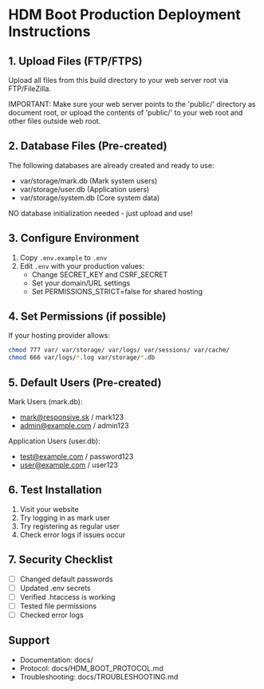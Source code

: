 # HDM Boot Production Deployment Instructions

## 1. Upload Files (FTP/FTPS)
Upload all files from this build directory to your web server root via FTP/FileZilla.

IMPORTANT: Make sure your web server points to the 'public/' directory as document root,
or upload the contents of 'public/' to your web root and other files outside web root.

## 2. Database Files (Pre-created)
The following databases are already created and ready to use:
- var/storage/mark.db (Mark system users)
- var/storage/user.db (Application users)
- var/storage/system.db (Core system data)

NO database initialization needed - just upload and use!

## 3. Configure Environment
1. Copy `.env.example` to `.env`
2. Edit `.env` with your production values:
   - Change SECRET_KEY and CSRF_SECRET
   - Set your domain/URL settings
   - Set PERMISSIONS_STRICT=false for shared hosting

## 4. Set Permissions (if possible)
If your hosting provider allows:
```bash
chmod 777 var/ var/storage/ var/logs/ var/sessions/ var/cache/
chmod 666 var/logs/*.log var/storage/*.db
```

## 5. Default Users (Pre-created)
Mark Users (mark.db):
- mark@responsive.sk / mark123
- admin@example.com / admin123

Application Users (user.db):
- test@example.com / password123
- user@example.com / user123

## 6. Test Installation
1. Visit your website
2. Try logging in as mark user
3. Try registering as regular user
4. Check error logs if issues occur

## 7. Security Checklist
- [ ] Changed default passwords
- [ ] Updated .env secrets
- [ ] Verified .htaccess is working
- [ ] Tested file permissions
- [ ] Checked error logs

## Support
- Documentation: docs/
- Protocol: docs/HDM_BOOT_PROTOCOL.md
- Troubleshooting: docs/TROUBLESHOOTING.md
